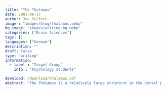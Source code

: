 ```yaml
---
title: "The Thalamus"
date: 2002-06-17
author: Jan Seifert
image : "images/blog/thalamus.webp"
bg_image: "images/writing-bg.webp"
categories: ["Brain Sciences"]
tags: []
languages: ["German"]
description: ""
draft: false
type: "writing"
information:
  - label : "Target Group"
    info : "Psychology students"

download: /download/thalamus.pdf
abstract: "The Thalamus is a relatively large structure in the dorsal part of the diencephalon: an egg-shaped formation at each side of the hemisphere that is connected with an intermediate piece. It plays a central role in perception and the generation of the EEG. THis manuscript explains this brain structure regarding anatomy and function."
---
```

